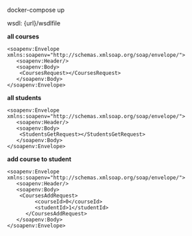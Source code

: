 
docker-compose up

wsdl: {url}/wsdlfile

**all courses**
```
<soapenv:Envelope xmlns:soapenv="http://schemas.xmlsoap.org/soap/envelope/">
   <soapenv:Header/>
   <soapenv:Body>
   	<CoursesRequest></CoursesRequest>
   </soapenv:Body>
</soapenv:Envelope>
```
**all students**
```
<soapenv:Envelope xmlns:soapenv="http://schemas.xmlsoap.org/soap/envelope/">
   <soapenv:Header/>
   <soapenv:Body>
   	<StudentsGetRequest></StudentsGetRequest>
   </soapenv:Body>
</soapenv:Envelope>
```

**add course to student**
```
<soapenv:Envelope xmlns:soapenv="http://schemas.xmlsoap.org/soap/envelope/">
   <soapenv:Header/>
   <soapenv:Body>
   	<CoursesAddRequest>
         <courseId>0</courseId>
         <studentId>1</studentId>
      </CoursesAddRequest>
   </soapenv:Body>
</soapenv:Envelope>
```